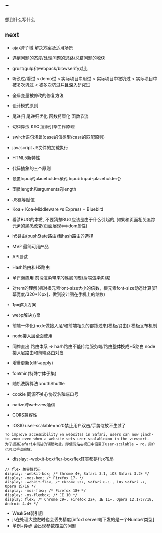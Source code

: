 # -
想到什么写什么

## next
* ajax跨子域 解决方案及适用场景
* 遇到问题的态度/处理问题的思路/总结问题的收获
* grunt/gulp和webpack/browserify对比
* 听说过/看过 < demo过 < 实际项目中用过 < 实际项目中被坑过 < 实际项目中被多次坑过 < 被多次坑过并且深入研究过
* 全局变量被修改的修复方法
* 设计模式原则
* 尾递归 尾递归优化 函数柯厘化 函数节流


* 切词算法 SEO 搜索引擎工作原理
* switch语句浅谈(case的值类型/case的匹配原则)
* javascript JS文件的加载执行
* HTML5新特性
* 代码抽象的三个原则
* 设置input的placeholder样式 input::input-placeholder{}
* 函数length和arguments的length
* JS连等赋值
* Koa + Koa-Middleware vs Express + Bluebird

* 看清BUG的本质, 不要猜想BUG应该是由于什么引起的, 如果和页面相关追踪元素的熟悉改变(页面展现<==>dom属性)
* h5路由(pushState路由)和hash路由的选择

* MVP 最简可用产品
* API测试

* Hash路由和H5路由
* 单页面应用 前端渲染带来的性能问题(后端渲染实践)

* 对rem的理解(相对根元素font-size大小的倍数，根元素font-size动态计算[屏幕宽度/320*16px]，做到设计图在手机上的缩放)
* 1px解决方案
* webp解决方案
* 前端一体化(node做接入层/和前端相关的都揽过来(模板/路由)) 模板发布机制

* node接入层全面使用
* 同构直出 路由体系 => hash路由不能传给服务端/路由整体换成H5路由  node接入层路由和前端路由对应
* 增量更新(diff+apply)

* fontmin(特殊字体子集)
* 随机洗牌算法 knuthShuffle
* cookie 同源不关心协议名和端口号
* native跨webview通信
* CORS兼容性
* IOS10 user-scalable=no/0禁止用户双击/手势缩放不生效了

```
To improve accessibility on websites in Safari, users can now pinch-to-zoom even when a website sets user-scalable=no in the viewport.
为了提高Safari中网站的辅助功能，即使网站在视口中设置了user-scalable = no，用户也可以手动缩放。
```
* display: -webkit-box/flex-box/flex其实都是flex布局

```
// flex 兼容性代码
display: -webkit-box; /* Chrome 4+, Safari 3.1, iOS Safari 3.2+ */
display: -moz-box; /* Firefox 17- */
display: -webkit-flex; /* Chrome 21+, Safari 6.1+, iOS Safari 7+, Opera 15/16 */
display: -moz-flex; /* Firefox 18+ */
display: -ms-flexbox; /* IE 10 */
display: flex; /* Chrome 29+, Firefox 22+, IE 11+, Opera 12.1/17/18, Android 4.4+ */
```

* WeakSet弱引用
* js在处理大整数时也会丢失精度[infoid server端下发的是一个Number类型]
* 单例+异步 会出现参数覆盖的问题
